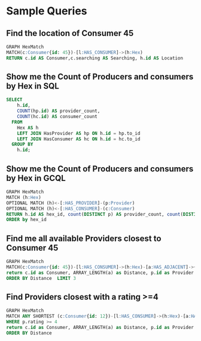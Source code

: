 # Sample Queries

## Find the location of Consumer 45

```sql
GRAPH HexMatch 
MATCH(c:Consumer{id: 45})-[l:HAS_CONSUMER]->(h:Hex)
RETURN c.id AS Consumer,c.searching AS Searching, h.id AS Location 
```
## Show me the Count of Producers and consumers by Hex in SQL

```sql
SELECT
    h.id,
    COUNT(hp.id) AS provider_count,
    COUNT(hc.id) AS consumer_count
  FROM
    Hex AS h
    LEFT JOIN HasProvider AS hp ON h.id = hp.to_id
    LEFT JOIN HasConsumer AS hc ON h.id = hc.to_id
  GROUP BY
    h.id;
```

## Show me the Count of Producers and consumers by Hex in GCQL

```sql
GRAPH HexMatch
MATCH (h:Hex)
OPTIONAL MATCH (h)<-[:HAS_PROVIDER]-(p:Provider)
OPTIONAL MATCH (h)<-[:HAS_CONSUMER]-(c:Consumer)
RETURN h.id AS hex_id, count(DISTINCT p) AS provider_count, count(DISTINCT c) AS consumer_count
ORDER by hex_id
```

## Find me all available Providers closest to Consumer 45

```sql
GRAPH HexMatch
MATCH(c:Consumer{id: 45})-[l:HAS_CONSUMER]->(h:Hex)-[a:HAS_ADJACENT]->{1,5}(ph:Hex)<-[:HAS_PROVIDER]-(p:Provider{available: 1})
return c.id as Consumer, ARRAY_LENGTH(a) as Distance, p.id as Provider
ORDER BY Distance  LIMIT 3
```

## Find Providers closest with a rating >=4 

```sql
GRAPH HexMatch
MATCH ANY SHORTEST (c:Consumer{id: 12})-[l:HAS_CONSUMER]->(h:Hex)-[a:HAS_ADJACENT]->{1,5}(ph:Hex)<-[:HAS_PROVIDER]-(p:Provider{available: 1})
WHERE p.rating >= 4
return c.id as Consumer, ARRAY_LENGTH(a) as Distance, p.id as Provider
ORDER BY Distance

```
